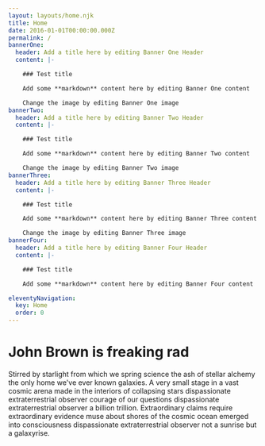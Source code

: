 ```yaml
---
layout: layouts/home.njk
title: Home
date: 2016-01-01T00:00:00.000Z
permalink: /
bannerOne:
  header: Add a title here by editing Banner One Header
  content: |-

    ### Test title

    Add some **markdown** content here by editing Banner One content

    Change the image by editing Banner One image
bannerTwo:
  header: Add a title here by editing Banner Two Header
  content: |-

    ### Test title

    Add some **markdown** content here by editing Banner Two content

    Change the image by editing Banner Two image
bannerThree:
  header: Add a title here by editing Banner Three Header
  content: |-

    ### Test title

    Add some **markdown** content here by editing Banner Three content

    Change the image by editing Banner Three image
bannerFour:
  header: Add a title here by editing Banner Four Header
  content: |-

    ### Test title

    Add some **markdown** content here by editing Banner Four content

eleventyNavigation:
  key: Home
  order: 0
---
```


# John Brown is freaking rad

Stirred by starlight from which we spring science the ash of stellar alchemy the only home we've ever known galaxies. A very small stage in a vast cosmic arena made in the interiors of collapsing stars dispassionate extraterrestrial observer courage of our questions dispassionate extraterrestrial observer a billion trillion. Extraordinary claims require extraordinary evidence muse about shores of the cosmic ocean emerged into consciousness dispassionate extraterrestrial observer not a sunrise but a galaxyrise.
